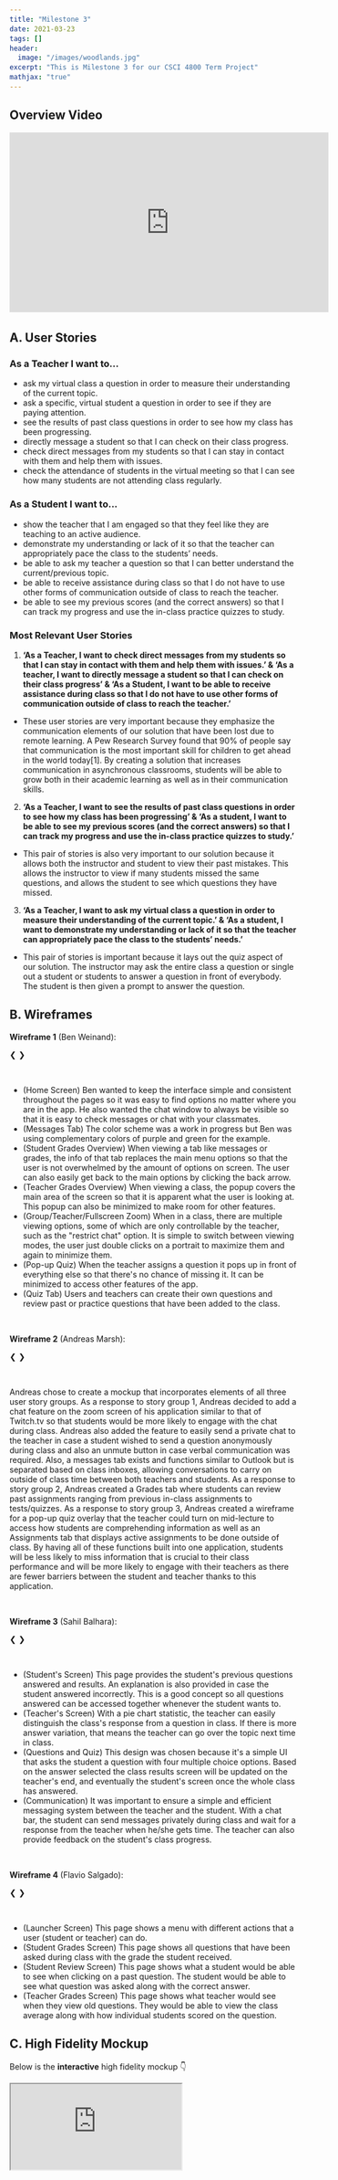 ```yaml
---
title: "Milestone 3"
date: 2021-03-23
tags: []
header: 
  image: "/images/woodlands.jpg"
excerpt: "This is Milestone 3 for our CSCI 4800 Term Project"
mathjax: "true"
---
```

## Overview Video

<iframe src="https://www.youtube.com/embed/r6d3gZ4I4-U" width="560" height="315" frameborder="0"> </iframe>

## A. User Stories

### As a Teacher I want to...

  - ask my virtual class a question in order to measure their understanding of the current topic.
  - ask a specific, virtual student a question in order to see if they are paying attention.
  - see the results of past class questions in order to see how my class has been progressing.
  - directly message a student so that I can check on their class progress.
  - check direct messages from my students so that I can stay in contact with them and help them with issues.
  - check the attendance of students in the virtual meeting so that I can see how many students are not attending class regularly.

### As a Student I want to...

  - show the teacher that I am engaged so that they feel like they are teaching to an active audience.
  - demonstrate my understanding or lack of it so that the teacher can appropriately pace the class to the students’ needs. 
  - be able to ask my teacher a question so that I can better understand the current/previous topic.
  - be able to receive assistance during class so that I do not have to use other forms of communication outside of class to reach the teacher.
  - be able to see my previous scores (and the correct answers) so that I can track my progress and use the in-class practice quizzes to study.
 
### Most Relevant User Stories

1. **‘As a Teacher, I want to check direct messages from my students so that I can stay in contact with them and help them with issues.’ & ‘As a teacher, I want to directly message a student so that I can check on their class progress’ & ‘As a Student, I want to be able to receive assistance during class so that I do not have to use other forms of communication outside of class to reach the teacher.’**
  - These user stories are very important because they emphasize the communication elements of our solution that have been lost due to remote learning. A Pew Research Survey found that 90% of people say that communication is the most important skill for children to get ahead in the world today[1]. By creating a solution that increases communication in asynchronous classrooms, students will be able to grow both in their academic learning as well as in their communication skills.
2. **‘As a Teacher, I want to see the results of past class questions in order to see how my class has been progressing’ & ‘As a student, I want to be able to see my previous scores (and the correct answers) so that I can track my progress and use the in-class practice quizzes to study.’**
  - This pair of stories is also very important to our solution because it allows both the instructor and student to view their past mistakes. This allows the instructor to view if many students missed the same questions, and allows the student to see which questions they have missed.
3. **‘As a Teacher, I want to ask my virtual class a question in order to measure their understanding of the current topic.’ &  ‘As a student, I want to demonstrate my understanding or lack of it so that the teacher can appropriately pace the class to the students’ needs.’**
  - This pair of stories is important because it lays out the quiz aspect of our solution. The instructor may ask the entire class a question or single out a student or students to answer a question in front of everybody. The student is then given a prompt to answer the question.

## B. Wireframes

<html>
<head>
<meta name="viewport" content="width=device-width, initial-scale=1">
<style>
<!-- Add icon library -->
<link rel="stylesheet" href="https://cdnjs.cloudflare.com/ajax/libs/font-awesome/4.7.0/css/font-awesome.min.css">
* {box-sizing: border-box}
.mySlides1, .mySlides2, .mySlides3, .mySlides4 {display: none}
img {vertical-align: middle;}

/* Slideshow container */
.slideshow-container {
  max-width: 1000px;
  position: relative;
  margin: auto;
}

/* Next & previous buttons */
.prev, .next {
  cursor: pointer;
  position: absolute;
  top: 50%;
  width: auto;
  padding: 16px;
  margin-top: -22px;
  color: #f2f2f2;
  text-shadow: -1px 0 black, 0 1px black, 1px 0 black, 0 -1px black, 0px 2px 8px #2e2e2e, 0px 2px 12px black;
  font-weight: bold;
  font-size: 18px;
  transition: 0.6s ease;
  border-radius: 0 3px 3px 0;
  user-select: none;
}

/* Position the "next button" to the right */
.next {
  right: 0;
  border-radius: 3px 0 0 3px;
}

/* On hover, add a black background color with a little bit see-through */
.prev:hover, .next:hover {
  background-color: rgba(0,0,0,0.8);
}

/* Caption text */
.text {
  color: #f2f2f2;
  text-shadow: -1px 0 black, 0 1px black, 1px 0 black, 0 -1px black, 0px 2px 8px #2e2e2e, 0px 2px 12px black;
  font-size: 15px;
  padding: 8px 12px;
  position: absolute;
  bottom: 8px;
  width: 100%;
  text-align: center;
}

/* Number text (1/3 etc) */
.numbertext {
  color: #f2f2f2;
  text-shadow: -1px 0 black, 0 1px black, 1px 0 black, 0 -1px black, 0px 2px 8px #2e2e2e, 0px 2px 12px black;
  font-size: 12px;
  padding: 8px 12px;
  position: absolute;
  top: 0;
}

/* The dots/bullets/indicators */
.dot {
  cursor: pointer;
  height: 15px;
  width: 15px;
  margin: 0 2px;
  background-color: #bbb;
  border-radius: 50%;
  display: inline-block;
  transition: background-color 0.6s ease;
}

.active, .dot:hover {
  background-color: #717171;
}

/* Fading animation */
.fade {
  -webkit-animation-name: fade;
  -webkit-animation-duration: 1.5s;
  animation-name: fade;
  animation-duration: 1.5s;
}

@-webkit-keyframes fade {
  from {opacity: .4} 
  to {opacity: 1}
}

@keyframes fade {
  from {opacity: .4} 
  to {opacity: 1}
}

/* On smaller screens, decrease text size */
@media only screen and (max-width: 300px) {
  .prev, .next,.text {font-size: 11px}
}

.iframe-embed {
    position: absolute;
    top: 0;
    left: 0;
    bottom: 0;
    height: 100%;
    width: 100%;
    border: 0;
}
.iframe-embed-wrapper {
    position: relative;
    display: block;
    padding: 0;
    overflow: hidden;
}
.iframe-embed-responsive-16by9 {
    padding-bottom: 56.25%;
}

.btn {
  background-color: DodgerBlue;
  border: none;
  color: white;
  padding: 12px 30px;
  cursor: pointer;
  font-size: 20px;
}

/* Darker background on mouse-over */
.btn:hover {
  background-color: RoyalBlue;
}
</style>
</head>
<body>

<p><strong>Wireframe 1</strong> (Ben Weinand):</p>
<!-- Slideshow container -->
<div class="slideshow-container">

  <!-- Full-width images with number and caption text -->
  <div class="mySlides1">
    <div class="numbertext">1 / 9</div>
    <img src="/images/BenWeinandMod3/1.png" style="width:100%">
    <div class="text">Home Screen</div>
  </div>

  <div class="mySlides1">
    <div class="numbertext">2 / 9</div>
    <img src="/images/BenWeinandMod3/2.png" style="width:100%">
    <div class="text">Messages Tab</div>
  </div>

  <div class="mySlides1">
    <div class="numbertext">3 / 9</div>
    <img src="/images/BenWeinandMod3/3.png" style="width:100%">
    <div class="text">Student Grades Overview</div>
  </div>
                     
  <div class="mySlides1">
    <div class="numbertext">4 / 9</div>
    <img src="/images/BenWeinandMod3/4.png" style="width:100%">
    <div class="text">Teacher Grades Overview</div>
  </div>
                    
  <div class="mySlides1">
    <div class="numbertext">5 / 9</div>
    <img src="/images/BenWeinandMod3/5.png" style="width:100%">
    <div class="text">Group Zoom</div>
  </div>
                     
  <div class="mySlides1">
    <div class="numbertext">6 / 9</div>
    <img src="/images/BenWeinandMod3/6.png" style="width:100%">
    <div class="text">Teacher Zoom</div>
  </div>
                    
  <div class="mySlides1">
    <div class="numbertext">7 / 9</div>
    <img src="/images/BenWeinandMod3/7.png" style="width:100%">
    <div class="text">Fullscreen Zoom</div>
  </div>
                    
  <div class="mySlides1">
    <div class="numbertext">8 / 9</div>
    <img src="/images/BenWeinandMod3/8.png" style="width:100%">
    <div class="text">Pop-up Quiz</div>
  </div>
                    
  <div class="mySlides1">
    <div class="numbertext">9 / 9</div>
    <img src="/images/BenWeinandMod3/9.png" style="width:100%">
    <div class="text">Quiz Tab</div>
  </div>

  <!-- Next and previous buttons -->
  <a class="prev" onclick="plusSlides(-1, 0)">&#10094;</a>
  <a class="next" onclick="plusSlides(1, 0)">&#10095;</a>
</div>

<!-- The dots/circles -->
<div style="text-align:center">
  <span class="dot" onclick="currentSlide(1, 0)"></span>
  <span class="dot" onclick="currentSlide(2, 0)"></span>
  <span class="dot" onclick="currentSlide(3, 0)"></span>
  <span class="dot" onclick="currentSlide(4, 0)"></span>
  <span class="dot" onclick="currentSlide(5, 0)"></span>
  <span class="dot" onclick="currentSlide(6, 0)"></span>
  <span class="dot" onclick="currentSlide(7, 0)"></span>
  <span class="dot" onclick="currentSlide(8, 0)"></span>
  <span class="dot" onclick="currentSlide(9, 0)"></span>
</div>

<br>

<ul>
<li>(Home Screen) Ben wanted to keep the interface simple and consistent throughout the pages so it was easy to find options no matter where you are in the app. He also wanted the chat window to always be visible so that it is easy to check messages or chat with your classmates.</li>
<li>(Messages Tab) The color scheme was a work in progress but Ben was using complementary colors of purple and green for the example.</li>
<li>(Student Grades Overview) When viewing a tab like messages or grades, the info of that tab replaces the main menu options so that the user is not overwhelmed by the amount of options on screen. The user can also easily get back to the main options by clicking the back arrow.</li>
<li>(Teacher Grades Overview) When viewing a class, the popup covers the main area of the screen so that it is apparent what the user is looking at. This popup can also be minimized to make room for other features.</li>
<li>(Group/Teacher/Fullscreen Zoom) When in a class, there are multiple viewing options, some of which are only controllable by the teacher, such as the "restrict chat" option. It is simple to switch between viewing modes, the user just double clicks on a portrait to maximize them and again to minimize them.</li>
<li>(Pop-up Quiz) When the teacher assigns a question it pops up in front of everything else so that there's no chance of missing it. It can be minimized to access other features of the app.</li>
<li>(Quiz Tab) Users and teachers can create their own questions and review past or practice questions that have been added to the class.</li>
</ul>

<br>

<p><strong>Wireframe 2</strong> (Andreas Marsh):</p>
<!-- Slideshow container -->
<div class="slideshow-container">

  <!-- Full-width images with number and caption text -->
  <div class="mySlides2">
    <div class="numbertext">1 / 5</div>
    <img src="/images/AndreasMarshMod3/zoomScreen.png" style="width:100%">
    <div class="text">Zoom Screen</div>
  </div>

  <div class="mySlides2">
    <div class="numbertext">2 / 5</div>
    <img src="/images/AndreasMarshMod3/messagesScreen.png" style="width:100%">
    <div class="text">Messages Screen</div>
  </div>
  
  <div class="mySlides2">
    <div class="numbertext">3 / 5</div>
    <img src="/images/AndreasMarshMod3/assignmentsScreen.png" style="width:100%">
    <div class="text">Assignments Screen</div>
  </div>
  
  <div class="mySlides2">
    <div class="numbertext">4 / 5</div>
    <img src="/images/AndreasMarshMod3/gradesScreen.png" style="width:100%">
    <div class="text">Grades Screen</div>
  </div>
  
  <div class="mySlides2">
    <div class="numbertext">5 / 5</div>
    <img src="/images/AndreasMarshMod3/zoomPopupQuiz.png" style="width:100%">
    <div class="text">Pop-up Quiz Overlay</div>
  </div>

  <!-- Next and previous buttons -->
  <a class="prev" onclick="plusSlides(-1, 1)">&#10094;</a>
  <a class="next" onclick="plusSlides(1, 1)">&#10095;</a>
</div>

<!-- The dots/circles -->
<div style="text-align:center">
  <span class="dot" onclick="currentSlide(1, 1)"></span>
  <span class="dot" onclick="currentSlide(2, 1)"></span>
  <span class="dot" onclick="currentSlide(3, 1)"></span>
  <span class="dot" onclick="currentSlide(4, 1)"></span>
  <span class="dot" onclick="currentSlide(5, 1)"></span>
</div>
<br>
<p>Andreas chose to create a mockup that incorporates elements of all three user story groups. As a response to story group 1, Andreas decided to add a chat feature on the zoom screen of his application similar to that of Twitch.tv so that students would be more likely to engage with the chat during class. Andreas also added the feature to easily send a private chat to the teacher in case a student wished to send a question anonymously during class and also an unmute button in case verbal communication was required. Also, a messages tab exists and functions similar to Outlook but is separated based on class inboxes, allowing conversations to carry on outside of class time between both teachers and students. As a response to story group 2, Andreas created a Grades tab where students can review past assignments ranging from previous in-class assignments to tests/quizzes. As a response to story group 3, Andreas created a wireframe for a pop-up quiz overlay that the teacher could turn on mid-lecture to access how students are comprehending information as well as an Assignments tab that displays active assignments to be done outside of class. By having all of these functions built into one application, students will be less likely to miss information that is crucial to their class performance and will be more likely to engage with their teachers as there are fewer barriers between the student and teacher thanks to this application.</p>
<br>

<p><strong>Wireframe 3</strong> (Sahil Balhara):</p>
<!-- Slideshow container -->
<div class="slideshow-container">

  <!-- Full-width images with number and caption text -->
  <div class="mySlides3">
    <div class="numbertext">1 / 4</div>
    <img src="/images/SahilBalharaMod3/1.png" style="width:100%">
    <div class="text">Student's Screen</div>
  </div>

  <div class="mySlides3">
    <div class="numbertext">2 / 4</div>
    <img src="/images/SahilBalharaMod3/2.png" style="width:100%">
    <div class="text">Teacher's Screen</div>
  </div>

  <div class="mySlides3">
    <div class="numbertext">3 / 4</div>
    <img src="/images/SahilBalharaMod3/3.png" style="width:100%">
    <div class="text">Questions and Quiz</div>
  </div>
  
  <div class="mySlides3">
    <div class="numbertext">4 / 4</div>
    <img src="/images/SahilBalharaMod3/4.png" style="width:100%">
    <div class="text">Communication</div>
  </div>

  <!-- Next and previous buttons -->
  <a class="prev" onclick="plusSlides(-1, 2)">&#10094;</a>
  <a class="next" onclick="plusSlides(1, 2)">&#10095;</a>
</div>

<!-- The dots/circles -->
<div style="text-align:center">
  <span class="dot" onclick="currentSlide(1, 2)"></span>
  <span class="dot" onclick="currentSlide(2, 2)"></span>
  <span class="dot" onclick="currentSlide(3, 2)"></span>
  <span class="dot" onclick="currentSlide(4, 2)"></span>
</div>

<br>
<ul>
<li>(Student's Screen) This page provides the student's previous questions answered and results. An explanation is also provided in case the student answered incorrectly. This is a good concept so all questions answered can be accessed together whenever the student wants to.</li>
<li>(Teacher's Screen) With a pie chart statistic, the teacher can easily distinguish the class's response from a question in class. If there is more answer variation, that means the teacher can go over the topic next time in class.</li>
<li>(Questions and Quiz) This design was chosen because it's a simple UI that asks the student a question with four multiple choice options. Based on the answer selected the class results screen will be updated on the teacher's end, and eventually the student's screen once the whole class has answered.</li>
<li>(Communication) It was important to ensure a simple and efficient messaging system between the teacher and the student. With a chat bar, the student can send messages privately during class and wait for a response from the teacher when he/she gets time. The teacher can also provide feedback on the student's class progress.</li>
</ul>

<br>

<p><strong>Wireframe 4</strong> (Flavio Salgado):</p>
<!-- Slideshow container -->
<div class="slideshow-container">

  <!-- Full-width images with number and caption text -->
  <div class="mySlides4">
    <div class="numbertext">1 / 4</div>
    <img src="/images/FlavioSalgadoMod3/1.png" style="width:100%">
    <div class="text">Launcher Screen</div>
  </div>

  <div class="mySlides4">
    <div class="numbertext">2 / 4</div>
    <img src="/images/FlavioSalgadoMod3/2.png" style="width:100%">
    <div class="text">Student Grades Screen</div>
  </div>

  <div class="mySlides4">
    <div class="numbertext">3 / 4</div>
    <img src="/images/FlavioSalgadoMod3/3.png" style="width:100%">
    <div class="text">Student Review Screen</div>
  </div>
  
  <div class="mySlides4">
    <div class="numbertext">4 / 4</div>
    <img src="/images/FlavioSalgadoMod3/4.png" style="width:100%">
    <div class="text">Teacher Grades Screen</div>
  </div>

  <!-- Next and previous buttons -->
  <a class="prev" onclick="plusSlides(-1, 3)">&#10094;</a>
  <a class="next" onclick="plusSlides(1, 3)">&#10095;</a>
</div>

<!-- The dots/circles -->
<div style="text-align:center">
  <span class="dot" onclick="currentSlide(1, 3)"></span>
  <span class="dot" onclick="currentSlide(2, 3)"></span>
  <span class="dot" onclick="currentSlide(3, 3)"></span>
  <span class="dot" onclick="currentSlide(4, 3)"></span>
</div>

<br>
<ul>
<li>(Launcher Screen) This page shows a menu with different actions that a user (student or teacher) can do.</li>
<li>(Student Grades Screen) This page shows all questions that have been asked during class with the grade the student received.</li>
<li>(Student Review Screen) This page shows what a student would be able to see when clicking on a past question. The student would be able to see what question was asked along with the correct answer.</li>
<li>(Teacher Grades Screen) This page shows what teacher would see when they view old questions. They would be able to view the class average along with how individual students scored on the question.
</li>
</ul>

<h2>C. High Fidelity Mockup</h2>
<p>Below is the <strong>interactive</strong> high fidelity mockup 👇</p>

<div class="iframe-embed-wrapper iframe-embed-responsive-16by9">
    <iframe class="iframe-embed" src="https://xd.adobe.com/embed/06691ec8-755b-4559-8d83-bac0ba1f8e20-533a/"></iframe>
</div>
<br>
<p><strong>Justification</strong>: this is where justification goes.</p>
<br>
<a href="/images/MockupPngs.zip" download="MockupPngs.zip" class="btn"><i class="fa fa-download"></i> Download Pngs</a>
<br>
<a href="/images/Milestone3C.xd.zip" download="Milestone3C.xd.zip" class="btn"><i class="fa fa-download"></i> Download Source File</a>

<script>
var slideIndex = [1,1,1,1];
var slideId = ["mySlides1", "mySlides2", "mySlides3", "mySlides4"]
showSlides(1, 0);
showSlides(1, 1);
showSlides(1, 2);
showSlides(1, 3);
  
function plusSlides(n, no) {
  showSlides(slideIndex[no] += n, no);
}

function currentSlide(n, no) {
  showSlides(slideIndex[no] = n, no);
}

function showSlides(n, no) {
  var i;
  var x = document.getElementsByClassName(slideId[no]);
  var dots = document.getElementsByClassName("dot");
  if (n > x.length) {slideIndex[no] = 1}    
  if (n < 1) {slideIndex[no] = x.length}
  for (i = 0; i < x.length; i++) {
      x[i].style.display = "none";  
  }
  for (i = 0; i < dots.length; i++) {
      dots[i].className = dots[i].className.replace(" active", "");
  }
  x[slideIndex[no]-1].style.display = "block";  
  dots[slideIndex[no]-1].className += " active";
}
</script>

</body>
</html> 

## Resources

1. Sara Kehaulani Goo. “The Skills Americans Say Kids Need to Succeed in Life.” Pew Research Center, Pew Research Center, 19 Feb. 2015, www.pewresearch.org/fact-tank/2015/02/19/skills-for-success/. Accessed 8 Apr. 2021.
